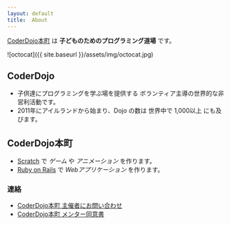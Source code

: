 ```yaml
---
layout: default
title:  About
---
```


[CoderDojo本町](http://coderdojo-hommachi.doorkeeper.jp/ ) は **子どものためのプログラミング道場** です。

![octocat]({{ site.baseurl }}/assets/img/octocat.jpg)

## CoderDojo

* 子供達にプログラミングを学ぶ場を提供する ボランティア主導の世界的な非営利活動です。
* 2011年にアイルランドから始まり、Dojo の数は 世界中で 1,000以上 にも及びます。

## CoderDojo本町

* [Scratch](https://scratch.mit.edu/) で *ゲーム* や *アニメーション* を作ります。
* [Ruby on Rails](http://rubyonrails.org/) で *Webアプリケーション* を作ります。

### 連絡

* [CoderDojo本町 主催者にお問い合わせ](https://coderdojo-hommachi.doorkeeper.jp/contact)
* [CoderDojo本町 メンター同意書](https://github.com/coderdojo-hommachi/document/blob/master/MentorAgreement.md)
